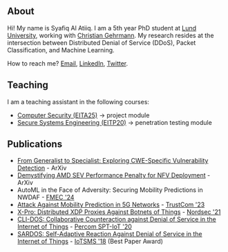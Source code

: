 ## About

Hi! My name is Syafiq Al Atiiq. I am a 5th year PhD student at [Lund University](https://www.lunduniversity.lu.se/), working with [Christian Gehrmann](https://portal.research.lu.se/en/persons/christian-gehrmann). My research resides at the intersection between Distributed Denial of Service (DDoS), Packet Classification, and Machine Learning.

How to reach me? [Email](mailto:syafiq_al.atiiq@eit.lth.se), [LinkedIn](https://www.linkedin.com/in/atiiq/), [Twitter](https://twitter.com/0xSYFQ).

## Teaching

I am a teaching assistant in the following courses:
- [Computer Security (EITA25)](https://kurser.lth.se/kursplaner/21_22%20eng/EITA25.html) -> project module
- [Secure Systems Engineering (EITP20)](https://kurser.lth.se/kursplaner/21_22%20eng/EITP20.html) -> penetration testing module

## Publications

- [From Generalist to Specialist: Exploring CWE-Specific Vulnerability Detection](https://arxiv.org/abs/2408.02329) - ArXiv
- [Demystifying AMD SEV Performance Penalty for NFV Deployment](https://arxiv.org/abs/2408.02212) - ArXiv
- AutoML in the Face of Adversity: Securing Mobility Predictions in NWDAF - [FMEC '24](https://emergingtechnet.org/FMEC2024/)
- [Attack Against Mobility Prediction in 5G Networks](https://ieeexplore.ieee.org/abstract/document/10538840) - [TrustCom '23](https://hpcn.exeter.ac.uk/trustcom2023/)
- [X-Pro: Distributed XDP Proxies Against Botnets of Things](https://link.springer.com/chapter/10.1007/978-3-030-91625-1_4) - [Nordsec '21](https://events.tuni.fi/nordsec2021/)
- [CLI-DOS: Collaborative Counteraction against Denial of Service in the Internet of Things](https://ieeexplore.ieee.org/abstract/document/9156207) - [Percom SPT-IoT '20](https://staff.itee.uq.edu.au/jaga/proceedings/percomworkshops2020/spt-iot2020.html)
- [SARDOS: Self-Adaptive Reaction Against Denial of Service in the Internet of Things](https://ieeexplore.ieee.org/abstract/document/8554819) - [IoTSMS '18](https://emergingtechnet.org/IoTSMS2018/) (Best Paper Award)

<!---google-site-verification: googleb7737efa833c6271.html--->
